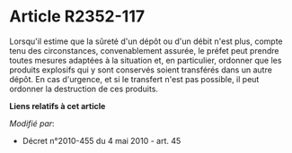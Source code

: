 # Article R2352-117

Lorsqu'il estime que la sûreté d'un dépôt ou d'un débit n'est plus, compte tenu des circonstances, convenablement assurée, le
préfet peut prendre toutes mesures adaptées à la situation et, en particulier, ordonner que les produits explosifs qui y sont
conservés soient transférés dans un autre dépôt. En cas d'urgence, et si le transfert n'est pas possible, il peut ordonner la
destruction de ces produits.

**Liens relatifs à cet article**

_Modifié par_:

  - Décret n°2010-455 du 4 mai 2010 - art. 45
